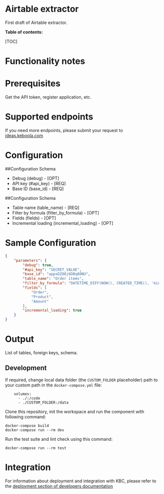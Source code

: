 Airtable extractor
==================

First draft of Airtable extractor.

**Table of contents:**

[TOC]

Functionality notes
===================

Prerequisites
=============

Get the API token, register application, etc.


Supported endpoints
===================

If you need more endpoints, please submit your request to
[ideas.keboola.com](https://ideas.keboola.com/)

Configuration
=============

##Configuration Schema
 - Debug (debug) - [OPT] 
 - API key (#api_key) - [REQ] 
 - Base ID (base_id) - [REQ] 


##Configuration Schema
 - Table name (table_name) - [REQ] 
 - Filter by formula (filter_by_formula) - [OPT] 
 - Fields (fields) - [OPT] 
 - Incremental loading (incremental_loading) - [OPT] 


Sample Configuration
=============
```json
{
    "parameters": {
        "debug": true,
        "#api_key": "SECRET_VALUE",
        "base_id": "appxDZ88j6DBq80NU",
        "table_name": "Order items",
        "filter_by_formula": "DATETIME_DIFF(NOW(), CREATED_TIME(), 'minutes') < 130",
        "fields": [
            "Order",
            "Product",
            "Amount"
        ],
        "incremental_loading": true
    }
}
```

Output
======

List of tables, foreign keys, schema.

Development
-----------

If required, change local data folder (the `CUSTOM_FOLDER` placeholder) path to your custom path in
the `docker-compose.yml` file:

~~~~~~~~~~~~~~~~~~~~~~~~~~~~~~~~~~~~~~~~~~~~~~~~~~~~~~~~~~~~~~~~~~~~~~~~~~~~~~~~
    volumes:
      - ./:/code
      - ./CUSTOM_FOLDER:/data
~~~~~~~~~~~~~~~~~~~~~~~~~~~~~~~~~~~~~~~~~~~~~~~~~~~~~~~~~~~~~~~~~~~~~~~~~~~~~~~~

Clone this repository, init the workspace and run the component with following command:

~~~~~~~~~~~~~~~~~~~~~~~~~~~~~~~~~~~~~~~~~~~~~~~~~~~~~~~~~~~~~~~~~~~~~~~~~~~~~~~~
docker-compose build
docker-compose run --rm dev
~~~~~~~~~~~~~~~~~~~~~~~~~~~~~~~~~~~~~~~~~~~~~~~~~~~~~~~~~~~~~~~~~~~~~~~~~~~~~~~~

Run the test suite and lint check using this command:

~~~~~~~~~~~~~~~~~~~~~~~~~~~~~~~~~~~~~~~~~~~~~~~~~~~~~~~~~~~~~~~~~~~~~~~~~~~~~~~~
docker-compose run --rm test
~~~~~~~~~~~~~~~~~~~~~~~~~~~~~~~~~~~~~~~~~~~~~~~~~~~~~~~~~~~~~~~~~~~~~~~~~~~~~~~~

Integration
===========

For information about deployment and integration with KBC, please refer to the
[deployment section of developers documentation](https://developers.keboola.com/extend/component/deployment/)